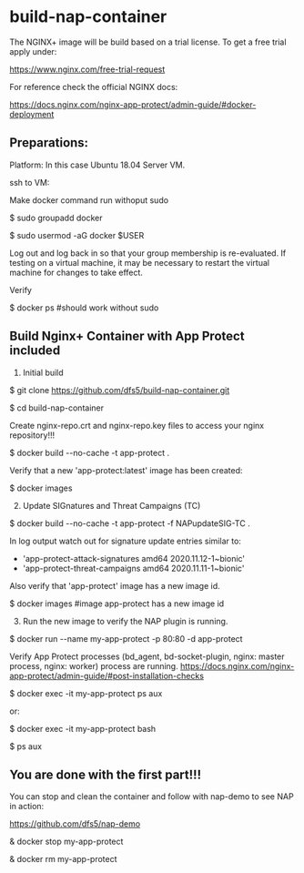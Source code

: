 # build-nap-container

The NGINX+ image will be build based on a trial license. To get a free trial apply under:

https://www.nginx.com/free-trial-request

For reference check the official NGINX docs:

https://docs.nginx.com/nginx-app-protect/admin-guide/#docker-deployment

Preparations:
---------------

Platform: In this case Ubuntu 18.04 Server VM.

ssh to VM:

Make docker command run withoput sudo

$ sudo groupadd docker

$ sudo usermod -aG docker $USER

Log out and log back in so that your group membership is re-evaluated.
If testing on a virtual machine, it may be necessary to restart the virtual machine for changes to take effect.

Verify

$ docker ps      #should work without sudo

Build Nginx+ Container with App Protect included
--

1. Initial build

$ git clone https://github.com/dfs5/build-nap-container.git

$ cd build-nap-container

Create nginx-repo.crt and nginx-repo.key files to access your nginx repository!!! 

$ docker build --no-cache -t app-protect .

Verify that a new 'app-protect:latest' image has been created: 

$ docker images

2. Update SIGnatures and Threat Campaigns (TC)

$ docker build --no-cache -t app-protect -f NAPupdateSIG-TC .

In log output watch out for signature update entries similar to: 
- 'app-protect-attack-signatures amd64 2020.11.12-1~bionic'
- 'app-protect-threat-campaigns amd64 2020.11.11-1~bionic'

Also verify that 'app-protect' image has a new image id.

$ docker images      #image app-protect has a new image id

3. Run the new image to verify the NAP plugin is running.

$ docker run --name my-app-protect -p 80:80 -d app-protect

Verify App Protect processes (bd_agent, bd-socket-plugin, nginx: master process, nginx: worker) process are running. https://docs.nginx.com/nginx-app-protect/admin-guide/#post-installation-checks

$ docker exec -it my-app-protect ps aux

or:

$ docker exec -it my-app-protect bash

$ ps aux

You are done with the first part!!!
--

You can stop and clean the container and follow with nap-demo to see NAP in action: 

https://github.com/dfs5/nap-demo

& docker stop my-app-protect

& docker rm my-app-protect
